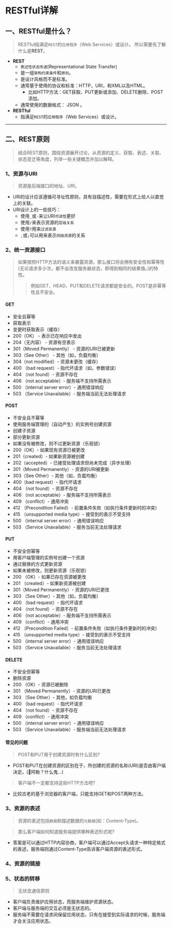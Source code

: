 # RESTful详解

## 一、RESTful是什么？

> RESTful指满足`REST`的`应用程序`（Web Services）或设计。
> 所以需要先了解什么是**REST**。

- **REST**
  - `表述性状态传递`(Representational State Transfer)
  - 是一组`架构约束条件`和`原则`。
  - 是设计风格而不是标准。
  - 通常基于使用的协议和标准：HTTP，URI，和XML以及HTML。
    - 比如HTTP方法：GET获取、PUT更新或添加、DELETE删除、POST添加。
  - 通常使用的数据格式： JSON 。
- **RESTful**
  - 指满足`REST`的`应用程序`（Web Services）或设计。

---

## 二、REST原则

> 结合REST原则，围绕资源展开讨论，从资源的定义、获取、表述、关联、状态变迁等角度，列举一些关键概念并加以解释。

### 1、资源与URI

> 资源是后端接口的地址、URI。

- URI的设计应该遵循可寻址性原则，具有自描述性，需要在形式上给人以直觉上的关联。
- URI设计上的一些技巧：
  - 使用`_`或`-`来让URI`可读性`更好
  - 使用`/`来表示资源的`层级关系`
  - 使用`?`用来`过滤资源`
  - `,`或`;`可以用来表示`同级资源`的关系

### 2、统一资源接口

> 如果按照HTTP方法的语义来暴露资源，那么接口将会拥有安全性和幂等性(无论请求多少次，都不会改变服务器状态，即得到相同的结果值。)的特性。
>> 例如GET、HEAD、PUT和DELETE请求都是安全的。POST是非幂等性且不安全。

#### GET

- 安全且幂等
- 获取表示
- 变更时获取表示（缓存）
- 200（OK） - 表示已在响应中发出
- 204（无内容） - 资源有空表示
- 301（Moved Permanently） - 资源的URI已被更新
- 303（See Other） - 其他（如，负载均衡）
- 304（not modified）- 资源未更改（缓存）
- 400 （bad request）- 指代坏请求（如，参数错误）
- 404 （not found）- 资源不存在
- 406 （not acceptable）- 服务端不支持所需表示
- 500 （internal server error）- 通用错误响应
- 503 （Service Unavailable）- 服务端当前无法处理请求

#### POST

- 不安全且不幂等
- 使用服务端管理的（自动产生）的实例号创建资源
- 创建子资源
- 部分更新资源
- 如果没有被修改，则不过更新资源（乐观锁）
- 200（OK）- 如果现有资源已被更改
- 201（created）- 如果新资源被创建
- 202（accepted）- 已接受处理请求但尚未完成（异步处理）
- 301（Moved Permanently）- 资源的URI被更新
- 303（See Other）- 其他（如，负载均衡）
- 400（bad request）- 指代坏请求
- 404 （not found）- 资源不存在
- 406 （not acceptable）- 服务端不支持所需表示
- 409 （conflict）- 通用冲突
- 412 （Precondition Failed）- 前置条件失败（如执行条件更新时的冲突）
- 415 （unsupported media type）- 接受到的表示不受支持
- 500 （internal server error）- 通用错误响应
- 503 （Service Unavailable）- 服务当前无法处理请求

#### PUT

- 不安全但幂等
- 用客户端管理的实例号创建一个资源
- 通过替换的方式更新资源
- 如果未被修改，则更新资源（乐观锁）
- 200 （OK）- 如果已存在资源被更改
- 201 （created）- 如果新资源被创建
- 301（Moved Permanently）- 资源的URI已更改
- 303 （See Other）- 其他（如，负载均衡）
- 400 （bad request）- 指代坏请求
- 404 （not found）- 资源不存在
- 406 （not acceptable）- 服务端不支持所需表示
- 409 （conflict）- 通用冲突
- 412 （Precondition Failed）- 前置条件失败（如执行条件更新时的冲突）
- 415 （unsupported media type）- 接受到的表示不受支持
- 500 （internal server error）- 通用错误响应
- 503 （Service Unavailable）- 服务当前无法处理请求

#### DELETE

- 不安全但幂等
- 删除资源
- 200 （OK）- 资源已被删除
- 301 （Moved Permanently）- 资源的URI已更改
- 303 （See Other）- 其他，如负载均衡
- 400 （bad request）- 指代坏请求
- 404 （not found）- 资源不存在
- 409 （conflict）- 通用冲突
- 500 （internal server error）- 通用错误响应
- 503 （Service Unavailable）- 服务端当前无法处理请求

#### 常见的问题

> POST和PUT用于创建资源时有什么区别?

- POST和PUT在创建资源的区别在于，所创建的资源的名称(URI)是否由客户端决定。(🤔阿勒？什么鬼...)

> 客户端不一定都支持这些HTTP方法吧?

- 比较古老的基于浏览器的客户端，只能支持GET和POST两种方法。

### 3、资源的表述

> 资源的表述包括`数据`和描述数据的`元数据`(如：Content-Type)。

> 那么客户端如何知道服务端提供哪种表述形式呢?

- 答案是可以通过HTTP内容协商，客户端可以通过Accept头请求一种特定格式的表述，服务端则通过Content-Type告诉客户端资源的表述形式。

### 4、资源的链接

### 5、状态的转移

> 无状态通信原则

- 客户端负责维护应用状态，而服务端维护资源状态。
- 客户端与服务端的交互必须是无状态的。
- 服务端不需要在请求间保留应用状态，只有在接受到实际请求的时候，服务端才会关注应用状态。
